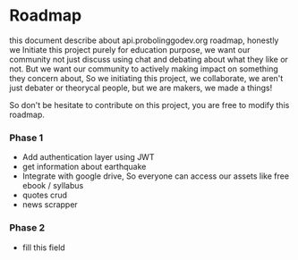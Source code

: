 # Roadmap
this document describe about api.probolinggodev.org roadmap, honestly we Initiate this project purely for education purpose, we want our community not just discuss using chat and debating about what they like or not. But we want our community to actively making impact on something they concern about, So we initiating this project, we collaborate, we aren't just debater or theorycal people, but we are makers, we made a things!

So don't be hesitate to contribute on this project, you are free to modify this roadmap.

### Phase 1
- Add authentication layer using JWT
- get information about earthquake
- Integrate with google drive, So everyone can access our assets like free ebook / syllabus
- quotes crud
- news scrapper

### Phase 2
- fill this field
